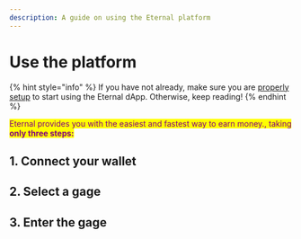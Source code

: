 ```yaml
---
description: A guide on using the Eternal platform
---
```


# Use the platform

{% hint style="info" %}
If you have not already, make sure you are [properly setup](get-started.md) to start using the Eternal dApp. Otherwise, keep reading!
{% endhint %}

<mark style="color:purple;">Eternal provides you with the easiest and fastest way to earn money., taking</mark> <mark style="color:purple;"></mark><mark style="color:purple;">**only three steps:**</mark>

## 1. Connect your wallet



## 2. Select a gage



## 3. Enter the gage

